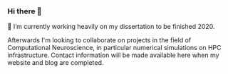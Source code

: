 ### Hi there 👋

 🔭 I’m currently working heavily on my dissertation to be finished 2020.
 
Afterwards I'm looking to collaborate on projects in the field of Computational Neuroscience, in particular numerical simulations on HPC infrastructure. Contact information will be made available here when my website and blog are completed.

<!--
**stephanmg/stephanmg** is a ✨ _special_ ✨ repository because its `README.md` (this file) appears on your GitHub profile.

Here are some ideas to get you started:

- 🔭 I’m currently working on ...
- 🌱 I’m currently learning ...
- 👯 I’m looking to collaborate on ...
- 🤔 I’m looking for help with ...
- 💬 Ask me about ...
- 📫 How to reach me: ...
- 😄 Pronouns: ...
- ⚡ Fun fact: ...
-->

